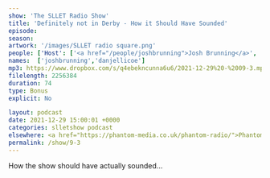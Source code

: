```yaml
---
show: 'The SLLET Radio Show'
title: 'Definitely not in Derby - How it Should Have Sounded'
episode:
season: 
artwork: '/images/SLLET radio square.png'
people: ['Host': ['<a href="/people/joshbrunning">Josh Brunning</a>', '<a href="/people/danjellicoe">Dan Jellicoe</a>']]
names:  ['joshbrunning','danjellicoe']
mp3: https://www.dropbox.com/s/q4ebekncunna6u6/2021-12-29%20-%2009-3.mp3?raw=1
filelength: 2256384
duration: 74
type: Bonus
explicit: No

layout: podcast
date: 2021-12-29 15:00:01 +0000
categories: slletshow podcast
elsewhere: <a href="https://phantom-media.co.uk/phantom-radio/">Phantom Media</a>
permalink: /show/9-3
---
```


How the show should have actually sounded...

